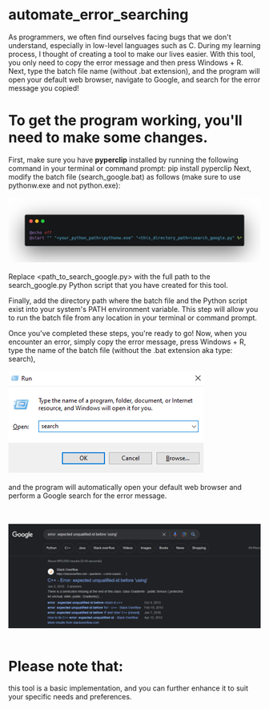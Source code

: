 # automate_error_searching
As programmers, we often find ourselves facing bugs that we don't understand,
especially in low-level languages such as C. During my learning process, 
I thought of creating a tool to make our lives easier. With this tool, 
you only need to copy the error message and then press Windows + R. Next,
type the batch file name (without .bat extension), and the program will open your default web browser,
navigate to Google, and search for the error message you copied!

# To get the program working, you'll need to make some changes. 
First, make sure you have __pyperclip__ installed by running the following command in your terminal or command prompt: pip install pyperclip
Next, modify the batch file (search_google.bat) as follows (make sure to use pythonw.exe and not python.exe):
<br><br>![batch file](https://github.com/ilyesBoukraa/automate_error_searching/blob/master/batch_file.png)<br><br>
Replace <path_to_search_google.py> with the full path to the search_google.py Python script that you have created for this tool.

Finally, add the directory path where the batch file and the Python script exist into your system's PATH environment variable.
This step will allow you to run the batch file from any location in your terminal or command prompt.

Once you've completed these steps, you're ready to go! Now, when you encounter an error, simply copy the error message,
press Windows + R, type the name of the batch file (without the .bat extension aka type: search), 
<br><br>
![img_run](https://github.com/ilyesBoukraa/automate_error_searching/blob/master/Run.png)
<br><br>
and the program will automatically open your default web browser and perform a Google search for the error message.

<br><br>![batch file](https://github.com/ilyesBoukraa/automate_error_searching/blob/master/searched_an_error.png)<br><br>


# Please note that: 
this tool is a basic implementation, and you can further enhance it to suit your specific needs and preferences.
